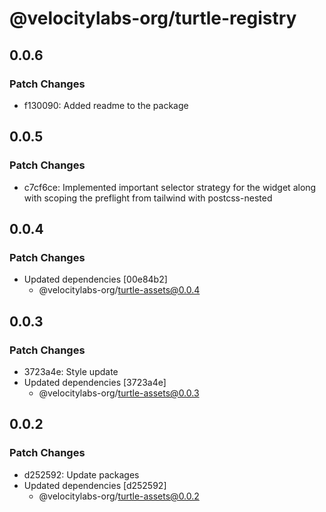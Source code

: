 # @velocitylabs-org/turtle-registry

## 0.0.6

### Patch Changes

- f130090: Added readme to the package

## 0.0.5

### Patch Changes

- c7cf6ce: Implemented important selector strategy for the widget along with scoping the preflight from tailwind with postcss-nested

## 0.0.4

### Patch Changes

- Updated dependencies [00e84b2]
  - @velocitylabs-org/turtle-assets@0.0.4

## 0.0.3

### Patch Changes

- 3723a4e: Style update
- Updated dependencies [3723a4e]
  - @velocitylabs-org/turtle-assets@0.0.3

## 0.0.2

### Patch Changes

- d252592: Update packages
- Updated dependencies [d252592]
  - @velocitylabs-org/turtle-assets@0.0.2
